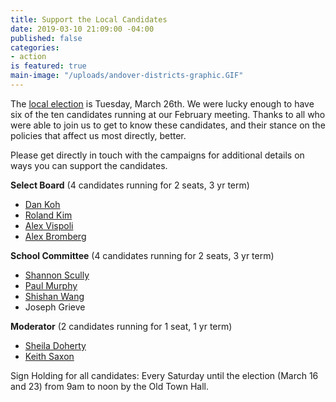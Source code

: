```yaml
---
title: Support the Local Candidates
date: 2019-03-10 21:09:00 -04:00
published: false
categories:
- action
is featured: true
main-image: "/uploads/andover-districts-graphic.GIF"
---
```


The [local election](https://bit.ly/2Fg0mjI) is Tuesday, March 26th. We were lucky enough to have six of the ten candidates running at our February meeting. Thanks to all who were able to join us to get to know these candidates, and their stance on the policies that affect us most directly, better. 

Please get directly in touch with the campaigns for additional details on ways you can support the candidates. 

**Select Board** (4 candidates running for 2 seats, 3 yr term)
* [Dan Koh](http://teamkoh.com/)
* [Roland Kim](https://www.rolandkim.com/)
* [Alex Vispoli](http://alexvispoli.com/)
* [Alex Bromberg](https://alexbromberg.com/)

**School Committee** (4 candidates running for 2 seats, 3 yr term)
* [Shannon Scully](https://scullyforandover.org/)
* [Paul Murphy](https://www.murphyforandover.org/)
* [Shishan Wang](https://www.facebook.com/profile.php?id=540716967)
* Joseph Grieve

**Moderator** (2 candidates running for 1 seat, 1 yr term)
* [Sheila Doherty](https://www.facebook.com/SheilaMDohertyAndover/)
* [Keith Saxon](https://ksaxo1.wixsite.com/keithsaxonmoderator)

Sign Holding for all candidates: Every Saturday until the election (March 16 and 23) from 9am to noon by the Old Town Hall.
